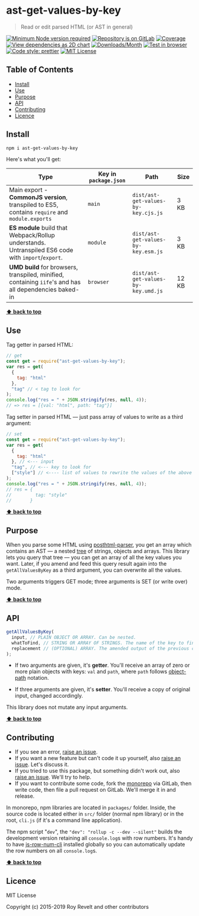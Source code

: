 # ast-get-values-by-key

> Read or edit parsed HTML (or AST in general)

[![Minimum Node version required][node-img]][node-url]
[![Repository is on GitLab][gitlab-img]][gitlab-url]
[![Coverage][cov-img]][cov-url]
[![View dependencies as 2D chart][deps2d-img]][deps2d-url]
[![Downloads/Month][downloads-img]][downloads-url]
[![Test in browser][runkit-img]][runkit-url]
[![Code style: prettier][prettier-img]][prettier-url]
[![MIT License][license-img]][license-url]

## Table of Contents

- [Install](#install)
- [Use](#use)
- [Purpose](#purpose)
- [API](#api)
- [Contributing](#contributing)
- [Licence](#licence)

## Install

```sh
npm i ast-get-values-by-key
```

Here's what you'll get:

Type            | Key in `package.json` | Path  | Size
----------------|-----------------------|-------|--------
Main export - **CommonJS version**, transpiled to ES5, contains `require` and `module.exports` | `main`                | `dist/ast-get-values-by-key.cjs.js` | 3 KB
**ES module** build that Webpack/Rollup understands. Untranspiled ES6 code with `import`/`export`. | `module`              | `dist/ast-get-values-by-key.esm.js` | 3 KB
**UMD build** for browsers, transpiled, minified, containing `iife`'s and has all dependencies baked-in | `browser`            | `dist/ast-get-values-by-key.umd.js` | 12 KB

**[⬆  back to top](#)**

## Use

Tag getter in parsed HTML:

```js
// get
const get = require("ast-get-values-by-key");
var res = get(
  {
    tag: "html"
  },
  "tag" // < tag to look for
);
console.log("res = " + JSON.stringify(res, null, 4));
// => res = [{val: "html", path: "tag"}]
```

Tag setter in parsed HTML — just pass array of values to write as a third argument:

```js
// set
const get = require("ast-get-values-by-key");
var res = get(
  {
    tag: "html"
  }, // <--- input
  "tag", // <--- key to look for
  ["style"] // <---- list of values to rewrite the values of the above keys if found
);
console.log("res = " + JSON.stringify(res, null, 4));
// res = {
//         tag: "style"
//       }
```

**[⬆  back to top](#)**

## Purpose

When you parse some HTML using [posthtml-parser](https://github.com/posthtml/posthtml-parser), you get an array which contains an AST — a nested [tree](https://github.com/posthtml/posthtml-parser#posthtml-ast-format) of strings, objects and arrays. This library lets you query that tree — you can get an array of all the key values you want. Later, if you amend and feed this query result again into the `getAllValuesByKey` as a third argument, you can overwrite all the values.

Two arguments triggers GET mode; three arguments is SET (or write over) mode.

**[⬆  back to top](#)**

## API

```js
getAllValuesByKey(
  input, // PLAIN OBJECT OR ARRAY. Can be nested.
  whatToFind, // STRING OR ARRAY OF STRINGS. The name of the key to find. We'll put its value into results array. You can use wildcards (uses Matcher.js).
  replacement // (OPTIONAL) ARRAY. The amended output of the previous call to getAllValuesByKey() if you want to write.
);
```

- If two arguments are given, it's **getter**. You'll receive an array of zero or more plain objects with keys: `val` and `path`, where `path` follows [object-path](https://www.npmjs.com/package/object-path) notation.

- If three arguments are given, it's **setter**. You'll receive a copy of original input, changed accordingly.

This library does not mutate any input arguments.

**[⬆  back to top](#)**

## Contributing

* If you see an error, [raise an issue](https://gitlab.com/codsen/codsen/issues/new?issue[title]=ast-get-values-by-key%20package%20-%20put%20title%20here&issue[description]=%23%23%20ast-get-values-by-key%0A%0Aput%20description%20here).
* If you want a new feature but can't code it up yourself, also [raise an issue](https://gitlab.com/codsen/codsen/issues/new?issue[title]=ast-get-values-by-key%20package%20-%20put%20title%20here&issue[description]=%23%23%20ast-get-values-by-key%0A%0Aput%20description%20here). Let's discuss it.
* If you tried to use this package, but something didn't work out, also [raise an issue](https://gitlab.com/codsen/codsen/issues/new?issue[title]=ast-get-values-by-key%20package%20-%20put%20title%20here&issue[description]=%23%23%20ast-get-values-by-key%0A%0Aput%20description%20here). We'll try to help.
* If you want to contribute some code, fork the [monorepo](https://gitlab.com/codsen/codsen/) via GitLab, then write code, then file a pull request on GitLab. We'll merge it in and release.

In monorepo, npm libraries are located in `packages/` folder. Inside, the source code is located either in `src/` folder (normal npm library) or in the root, `cli.js` (if it's a command line application).

The npm script "`dev`", the `"dev": "rollup -c --dev --silent"` builds the development version retaining all `console.log`s with row numbers. It's handy to have [js-row-num-cli](https://www.npmjs.com/package/js-row-num-cli) installed globally so you can automatically update the row numbers on all `console.log`s.

**[⬆  back to top](#)**

## Licence

MIT License

Copyright (c) 2015-2019 Roy Revelt and other contributors



[node-img]: https://img.shields.io/node/v/ast-get-values-by-key.svg?style=flat-square&label=works%20on%20node
[node-url]: https://www.npmjs.com/package/ast-get-values-by-key

[gitlab-img]: https://img.shields.io/badge/repo-on%20GitLab-brightgreen.svg?style=flat-square
[gitlab-url]: https://gitlab.com/codsen/codsen/tree/master/packages/ast-get-values-by-key

[cov-img]: https://img.shields.io/badge/coverage-100%25-brightgreen.svg?style=flat-square
[cov-url]: https://gitlab.com/codsen/codsen/tree/master/packages/ast-get-values-by-key

[deps2d-img]: https://img.shields.io/badge/deps%20in%202D-see_here-08f0fd.svg?style=flat-square
[deps2d-url]: http://npm.anvaka.com/#/view/2d/ast-get-values-by-key

[downloads-img]: https://img.shields.io/npm/dm/ast-get-values-by-key.svg?style=flat-square
[downloads-url]: https://npmcharts.com/compare/ast-get-values-by-key

[runkit-img]: https://img.shields.io/badge/runkit-test_in_browser-a853ff.svg?style=flat-square
[runkit-url]: https://npm.runkit.com/ast-get-values-by-key

[prettier-img]: https://img.shields.io/badge/code_style-prettier-ff69b4.svg?style=flat-square
[prettier-url]: https://prettier.io

[license-img]: https://img.shields.io/badge/licence-MIT-51c838.svg?style=flat-square
[license-url]: https://gitlab.com/codsen/codsen/blob/master/LICENSE
